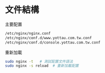 # 文件結構

主要配置

```fs
/etc/nginx/nginx.conf
/etc/nginx/conf.d/www.yottau.com.tw.conf
/etc/nginx/conf.d/console.yottau.com.tw.conf
```

重新加載

```sh
sudo nginx -t   # 測試配置文件語法
sudo nginx -s reload  # 重新加載配置
```
